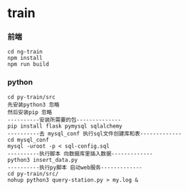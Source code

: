 train
========================
### 前端
	cd ng-train
	npm install
	npm run build
### python
	cd py-train/src
	先安装python3 忽略
	然后安装pip 忽略
	----------安装所需要的包--------------
	pip install flask pymysql sqlalchemy
	----------去 mysql_conf 执行sql文件创建库和表-------------
	cd mysql_conf
	mysql -uroot -p < sql-config.sql
	----------执行脚本 向数据库里插入数据-------------
	python3 insert_data.py
	----------执行py脚本 启动web服务-------------
	cd py-train/src/
	nohup python3 query-station.py > my.log &
